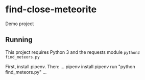 # find-close-meteorite
Demo project

## Running

This project requires Python 3 and the requests module
`python3 find_meteors.py`

First, install pipenv. Then:
...
pipenv install
pipenv run "python find_meteors.py"
...
